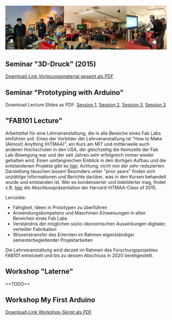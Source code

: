 ![](images/lehrformate.jpg)

## Seminar "3D-Druck" (2015)

[Download-Link Vorlesungsmaterial gesamt als PDF](/images/2015-3d-druck-seminar-slides.pdf)

## Seminar "Prototyping with Arduino"

Download Lecture Slides as PDF: [Session 1](/images/arduino-seminar-01.pdf), [Session 2](/images/arduino-seminar-02.pdf), [Session 3](/images/arduino-seminar-03.pdf), [Session 3](/images/arduino-seminar-04.pdf)

## "FAB101 Lecture"

Arbeitstitel für eine Lehrveranstaltung, die in alle Bereiche eines Fab Labs einführen soll. Eines der Vorbilder der Lehrveranstaltung ist "How to Make (Almost) Anything (HTMAA)", ein Kurs am MIT und mittlerweile auch anderen Hochschulen in den USA, der gleichzeitig die Keimzelle der Fab Lab-Bewegung war und der seit Jahren sehr erfolgreich immer wieder gehalten wird. Einen umfangreichen Einblick in den dortigen Aufbau und die entstandenen Projekte gibt es [hier](http://fab.cba.mit.edu/classes/4.140/). Achtung, nicht von der sehr reduzierten Darstellung täuschen lassen! Besonders unter "prior years" finden sich *unzählige* Informationen und Berichte darüber, was in den Kursen behandelt wurde und entstanden ist. Wer es kondensierter und bebilderter mag, findet z.B. [hier](https://goo.gl/L264qb) die Abschlusspräsentation der Harvard-HTMAA-Class of 2015.

Lernziele: 

- Fähigkeit, Ideen in Prototypen zu überführen
- Anwendungskompetenz und Maschinen-Einweisungen in allen Bereichen eines Fab Labs
- Verständnis der möglichen sozio-ökonomischen Auswirkungen digitaler, verteilter Fabrikation
- Wissenstransfer des Erlernten im Rahmen eigenständiger semesterbegleitender Projektarbeiten

Die Lehrveranstaltung wird derzeit im Rahmen des Forschungsprojektes FAB101 entwickelt und bis zu dessen Abschluss in 2020 bereitgestellt. 

## Workshop "Laterne"

==TODO==

## Workshop My First Arduino

[Download-Link Workshop-Skript als PDF](/images/myfirstarduino.pdf)
